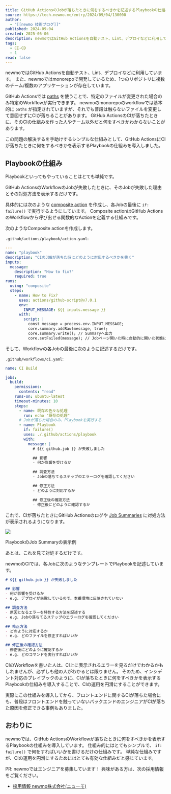 ```yaml
---
title: GitHub ActionsのJobが落ちたときに何をするべきかを記述するPlaybookの仕組みを作って運用している話
source: https://tech.newmo.me/entry/2024/09/04/130000
author:
  - "[[newmo 技術ブログ]]"
published: 2024-09-04
created: 2025-05-06
description: newmoではGitHub Actionsを自動テスト、Lint、デプロイなどに利用しています。 また、newmoではmonorepoで開発しているため、1つのリポジトリに複数のチーム/複数のアプリケーションが存在しています。 GitHub Actionsではpathsを使うことで、特定のファイルが変更された場合のみ特定のWorkflowが実行できます。 newmoのmonorepoのworkflowでは基本的にpathsが指定されていますが、それでも普段は触らないファイルを変更して意図せずにCIが落ちることがあります。 GitHub ActionsのCIが落ちたときに、そのCIの仕組みを作っ…
tags:
  - CI-CD
  - 1
read: false
---
```

newmoではGitHub Actionsを自動テスト、Lint、デプロイなどに利用しています。 また、newmoではmonorepoで開発しているため、1つのリポジトリに複数のチーム/複数のアプリケーションが存在しています。

GitHub Actionsでは [paths](https://docs.github.com/en/actions/writing-workflows/workflow-syntax-for-github-actions#onpushpull_requestpull_request_targetpathspaths-ignore) を使うことで、特定のファイルが変更された場合のみ特定のWorkflowが実行できます。 newmoのmonorepoのworkflowでは基本的に `paths` が指定されていますが、それでも普段は触らないファイルを変更して意図せずにCIが落ちることがあります。 GitHub ActionsのCIが落ちたときに、そのCIの仕組みを作った人やチーム以外だと何をすべきかわからないことがあります。

この問題の解決するを手助けするシンプルな仕組みとして、GitHub ActionsにCIが落ちたときに何をするべきかを表示するPlaybookの仕組みを導入しました。

## Playbookの仕組み

Playbookといってもやっていることはとても単純です。

GitHub ActionsのWorkflowのJobが失敗したときに、そのJobが失敗した理由とその対処方法を表示するだけです。

具体的には次のような [composite action](https://docs.github.com/en/actions/sharing-automations/creating-actions/creating-a-composite-action) を作成し、各Jobの最後に `if: failure()` で実行するようにしています。 Composite actionはGitHub ActionsのWorkflowから呼び出せる関数的なActionを定義する仕組みです。

次のようなComposite actionを作成します。

`.github/actions/playbook/action.yaml`:

```yaml
---
name: "playbook"
description: "CIのJOBが落ちた時にどのように対応するべきかを書く"
inputs:
  message:
    description: "How to fix?"
    required: true
runs:
  using: "composite"
  steps:
    - name: How to Fix?
      uses: actions/github-script@v7.0.1
      env:
        INPUT_MESSAGE: ${{ inputs.message }}
      with:
        script: |
          const message = process.env.INPUT_MESSAGE;
          core.summary.addRaw(message, true);
          core.summary.write(); // Summaryへ出力
          core.setFailed(message); // Jobページ開いた時に自動的に開いた状態にするためFailedを設定し直す
```

そして、Workflowの各Jobの最後に次のように記述するだけです。

`.github/workflows/ci.yaml`:

```yaml
name: CI Build

jobs:
  build:
    permissions:
      contents: "read"
    runs-on: ubuntu-latest
    timeout-minutes: 10
    steps:
      - name: 既存の色々な処理
        run: echo "既存の処理"
      # Jobが落ちた場合のみ、Playbookを実行する
      - name: Playbook
        if: failure()
        uses: ./.github/actions/playbook
        with:
          message: |
            # ${{ github.job }} が失敗しました

            ## 影響
            - 何が影響を受けるか

            ## 調査方法
            - Jobの落ちてるステップのエラーログを確認してください

            ## 修正方法 
            - どのように対応するか

            ## 修正後の確認方法
            - 修正後にどのように確認するか
```

これで、CIが落ちたときにGitHub Actionsのログや [Job Summaries](https://github.blog/news-insights/product-news/supercharging-github-actions-with-job-summaries/) に対処方法が表示されるようになります。

![](https://cdn-ak.f.st-hatena.com/images/fotolife/n/newmo/20240830/20240830225409.png)

PlaybookのJob Summaryの表示例

あとは、これを見て対処するだけです。

newmoのCIでは、各Jobに次のようなテンプレートでPlaybookを記述しています。

```markdown
# ${{ github.job }} が失敗しました

## 影響
- 何が影響を受けるか
- e.g. デプロイが失敗しているので、本番環境に反映されていない

## 調査方法
- 原因となるエラーを特性する方法を記述する
- e.g. Jobの落ちてるステップのエラーログを確認してください

## 修正方法 
- どのように対応するか
- e.g. どのファイルを修正すればいいか

## 修正後の確認方法
- 修正後にどのように確認するか
- e.g. どのコマンドを実行すればいいか
```

CIのWorkflowを書いた人は、CI上に表示されるエラーを見るだけでわかるかもしれませんが、必ずしも他の人がわかるとは限りません。 そのため、インシデント対応のプレイブックのように、CIが落ちたときに何をすべきかを表示するPlaybookの仕組みを導入することで、CIの運用を円滑にすることができます。

実際にこの仕組みを導入してから、フロントエンドに関するCIが落ちた場合にも、普段はフロントエンドを触っていないバックエンドのエンジニアがCIが落ちた原因を修正できる事例もありました。

## おわりに

newmoでは、GitHub ActionsのWorkflowが落ちたときに何をすべきかを表示するPlaybookの仕組みを導入しています。 仕組み的にはとてもシンプルで、 `if: failure()` で何をすればいいかを書けるだけの仕組みです。 単純な仕組みですが、CIの運用を円滑にするためにはとても有効な仕組みだと感じています。

PR: newmoではエンジニアを募集しています！ 興味がある方は、次の採用情報をご覧ください。

- [採用情報 newmo株式会社(ニューモ)](https://careers.newmo.me/)